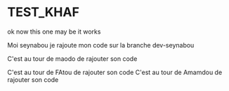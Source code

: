 # TEST_KHAF

ok now this one may be it works

Moi seynabou je rajoute mon code sur la branche dev-seynabou

C'est au tour de maodo de rajouter son code

C'est au tour de FAtou de rajouter son code
C'est au tour de Amamdou de rajouter son code 